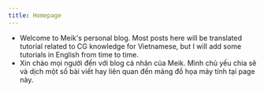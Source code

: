 ```yaml
---
title: Homepage
---
```

- Welcome to Meik's personal blog. Most posts here will be translated tutorial related to CG knowledge for Vietnamese, but I will add some tutorials in English from time to time.
- Xin chào mọi người đến với blog cá nhân của Meik. Mình chủ yếu chia sẽ và dịch một số bài viết hay liên quan đến mảng đồ họa máy tính tại page này.
